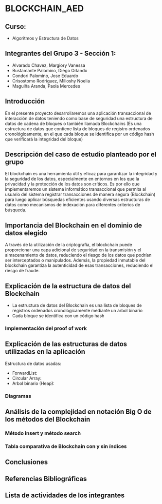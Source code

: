 # BLOCKCHAIN_AED
## Curso:
- Algoritmos y Estructura de Datos
## Integrantes del Grupo 3 - Sección 1:
- Alvarado Chavez, Margiory Vanessa
- Bustamante Palomino, Diego Orlando
- Condori Palomino, Jose Eduardo
- Crisostomo Rodriguez, Milloshy Noelia
- Maguiña Aranda, Paola Mercedes

## Introducción
En el presente proyecto desarrollaremos una aplicación transaccional de interacción de datos teniendo como base de seguridad una estructura de datos de cadena de bloques o también llamada Blockchains (Es una estructura de datos que contiene lista de bloques de registro ordenados cronológicamente, en el que cada bloque se identifica por un código hash que verificará la integridad del bloque)
## Descripción del caso de estudio planteado por el grupo
El blockchain es una herramienta útil y eficaz para garantizar la integridad y la seguridad de los datos, especialmente en entornos en los que la privacidad y la protección de los datos son críticos. Es por ello que implementaremos un sistema informático transaccional que permita al usuario del sistema registrar transacciones de manera segura (Blockchain) para luego aplicar búsquedas eficientes usando diversas estructuras de datos como mecanismos de indexación para diferentes criterios de búsqueda. 
## Importancia del Blockchain en el dominio de datos elegido
A través de la utilización de la criptografía, el blockchain puede proporcionar una capa adicional de seguridad en la transmisión y el almacenamiento de datos, reduciendo el riesgo de los datos que podrían ser interceptados o manipulados. Además, la propiedad inmutable del blockchain garantiza la autenticidad de esas transacciones, reduciendo el riesgo de fraude.
## Explicación de la estructura de datos del Blockchain
- La estructura de datos del Blockchain es una lista de bloques de registros ordenados cronológicamente mediante un arbol binario
- Cada bloque se identifica con un código hash

### Implementación del proof of work
    
## Explicación de las estructuras de datos utilizadas en la aplicación 
Estructura de datos usadas:
- ForwardList:
- Circular Array:
- Arbol binario (Heap):
### Diagramas
## Análisis de la complejidad en notación Big O de los métodos del Blockchain
### Método insert y  método search
### Tabla comparativa de Blockchain con y sin índices
## Conclusiones
## Referencias Bibliográficas
## Lista de actividades de los integrantes

